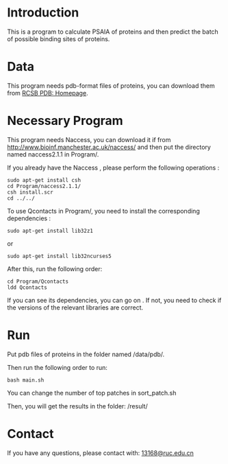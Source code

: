 # Introduction

This is a program to calculate PSAIA of proteins and then predict the batch of possible binding sites of proteins.

# Data

This program needs pdb-format files of proteins, you can download them from [RCSB PDB: Homepage](https://www.rcsb.org/).

# Necessary Program

This program needs Naccess, you can download it if from http://www.bioinf.manchester.ac.uk/naccess/ and then put the directory named naccess2.1.1 in Program/.

If you already have the Naccess , please perform the following operations :

```
sudo apt-get install csh
cd Program/naccess2.1.1/
csh install.scr
cd ../../
```

To use Qcontacts in Program/, you need to install the corresponding dependencies : 

```
sudo apt-get install lib32z1
```

or 

```
sudo apt-get install lib32ncurses5
```

After this, run the following order:

```
cd Program/Qcontacts
ldd Qcontacts
```

If you can see its dependencies, you can go on . If not, you need to check if the versions of the relevant libraries are correct.

# Run

Put pdb files of proteins in the folder named /data/pdb/.

Then run the following order to run:

```
bash main.sh
```

You can change the number of top patches in  sort_patch.sh

Then, you will get the results in the folder: /result/


# Contact

If you have any questions, please contact with: 13168@ruc.edu.cn



